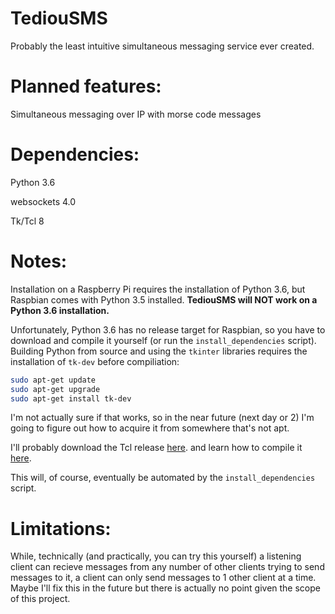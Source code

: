 # TediouSMS
Probably the least intuitive simultaneous messaging service ever created.

# Planned features:

Simultaneous messaging over IP with morse code messages

# Dependencies:

Python 3.6

websockets 4.0

Tk/Tcl 8

# Notes:

Installation on a Raspberry Pi requires the installation of Python 3.6, but Raspbian
comes with Python 3.5 installed. **TediouSMS will NOT work on a Python 3.6 installation.**

Unfortunately, Python 3.6 has no release target for Raspbian, so you have to download
and compile it yourself (or run the `install_dependencies` script). Building Python from
source and using the `tkinter` libraries requires the installation of `tk-dev` before
compiliation:

```sh
sudo apt-get update
sudo apt-get upgrade
sudo apt-get install tk-dev
```

I'm not actually sure if that works, so in the near future (next day or 2) I'm going to
figure out how to acquire it from somewhere that's not apt. 

I'll probably download the Tcl release [here](https://www.tcl.tk/software/tcltk/download.html).
and learn how to compile it [here](https://www.tcl.tk/doc/howto/compile.html).

This will, of course, eventually be automated by the `install_dependencies` script.

# Limitations:

While, technically (and practically, you can try this yourself) a listening client can
recieve messages from any number of other clients trying to send messages to it, a client
can only send messages to 1 other client at a time. Maybe I'll fix this in the future
but there is actually no point given the scope of this project.